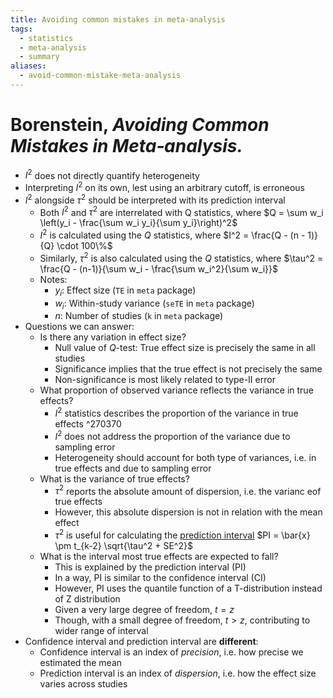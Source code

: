 ```yaml
---
title: Avoiding common mistakes in meta-analysis
tags:
  - statistics
  - meta-analysis
  - summary
aliases:
  - avoid-common-mistake-meta-analysis
---
```

# Borenstein, *Avoiding Common Mistakes in Meta‐analysis.*
- $I^2$ does not directly quantify heterogeneity
- Interpreting $I^2$ on its own, lest using an arbitrary cutoff, is erroneous
- $I^2$ alongside $\tau^2$ should be interpreted with its prediction interval
	- Both $I^2$ and $\tau^2$ are interrelated with Q statistics, where $Q = \sum w_i \left(y_i - \frac{\sum w_i y_i}{\sum y_i}\right)^2$
	- $I^2$ is calculated using the $Q$ statistics, where $I^2 = \frac{Q - (n - 1)}{Q} \cdot 100\%$
	- Similarly, $\tau^2$ is also calculated using the $Q$ statistics, where $\tau^2 = \frac{Q - (n-1)}{\sum w_i - \frac{\sum w_i^2}{\sum w_i}}$
	- Notes:
		- $y_i$: Effect size (`TE` in `meta` package)
		- $w_i$: Within-study variance (`seTE` in `meta` package)
		- $n$: Number of studies (`k` in `meta` package)
- Questions we can answer:
	- Is there any variation in effect size?
		- Null value of $Q$-test: True effect size is precisely the same in all studies
		- Significance implies that the true effect is not precisely the same
		- Non-significance is most likely related to type-II error
	- What proportion of observed variance reflects the variance in true effects?
		- $I^2$ statistics describes the proportion of the variance in true effects ^270370
		- $I^2$ does not address the proportion of the variance due to sampling error
		- Heterogeneity should account for both type of variances, i.e. in true effects and due to sampling error
	- What is the variance of true effects?
		- $\tau^2$ reports the absolute amount of dispersion, i.e. the varianc eof true effects
		- However, this absolute dispersion is not in relation with the mean effect
		- $\tau^2$ is useful for calculating the [prediction interval](https://training.cochrane.org/handbook/current/chapter-10#section-10-10-4-3) $PI = \bar{x} \pm t_{k-2} \sqrt{\tau^2 + SE^2}$
	- What is the interval most true effects are expected to fall?
		- This is explained by the prediction interval (PI)
		- In a way, PI is similar to the confidence interval (CI)
		- However, PI uses the quantile function of a T-distribution instead of Z distribution
		- Given a very large degree of freedom, $t = z$
		- Though, with a small degree of freedom, $t > z$, contributing to  wider range of interval
- Confidence interval and prediction interval are **different**:
	- Confidence interval is an index of *precision*, i.e. how precise we estimated the mean
	- Prediction interval is an index of *dispersion*, i.e. how the effect size varies across studies